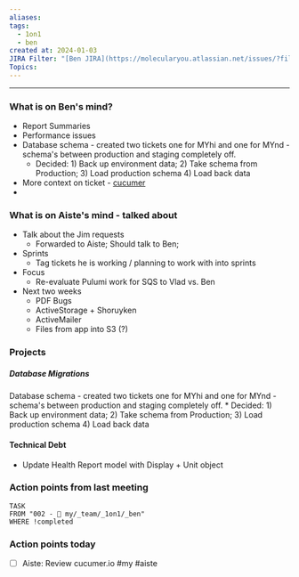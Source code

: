 ```yaml
---
aliases: 
tags:
  - 1on1
  - ben
created at: 2024-01-03
JIRA Filter: "[Ben JIRA](https://molecularyou.atlassian.net/issues/?filter=10015)"
Topics:
---
```

----
### What is on Ben's mind?

* Report Summaries
* Performance issues
* Database schema - created two tickets one for MYhi and one for MYnd - schema's between production and staging completely off.
	* Decided: 1) Back up environment data; 2) Take schema from Production; 3) Load production schema 4) Load back data
* More context on ticket - [cucumer](https://cucumber.io/docs/bdd/better-gherkin/)
* 

### What is on Aiste's mind - talked about

- Talk about the Jim requests
	- Forwarded to Aiste; Should talk to Ben;
- Sprints
	- Tag tickets he is working / planning to work with into sprints
- Focus
	- Re-evaluate Pulumi work for SQS to Vlad vs. Ben
- Next two weeks
	- PDF Bugs
	- ActiveStorage + Shoruyken
	- ActiveMailer
	- Files from app into S3 (?)
### Projects
##### Database Migrations
Database schema - created two tickets one for MYhi and one for MYnd - schema's between production and staging completely off.
	* Decided: 1) Back up environment data; 2) Take schema from Production; 3) Load production schema 4) Load back data
#### Technical Debt
* Update Health Report model with Display + Unit object 

### Action points from last meeting
```dataview
TASK 
FROM "002 - 📍 my/_team/_1on1/_ben"
WHERE !completed
```

### Action points today

- [ ] Aiste: Review cucumer.io #my #aiste